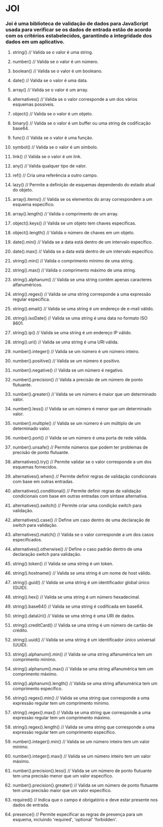 # JOI

### Joi é uma biblioteca de validação de dados para JavaScript usada para verificar se os dados de entrada estão de acordo com os critérios estabelecidos, garantindo a integridade dos dados em um aplicativo.

1. string() // Valida se o valor é uma string.

2. number() // Valida se o valor é um número.

3. boolean() // Valida se o valor é um booleano.

4. date() // Valida se o valor é uma data.

5. array() // Valida se o valor é um array.

6. alternatives() // Valida se o valor corresponde a um dos vários esquemas possíveis.

7. object() // Valida se o valor é um objeto.

8. binary() // Valida se o valor é um buffer ou uma string de codificação base64.

9. func() // Valida se o valor é uma função.

10. symbol() // Valida se o valor é um símbolo.

11. link() // Valida se o valor é um link.

12. any() // Valida qualquer tipo de valor.

13. ref() // Cria uma referência a outro campo.

14. lazy() // Permite a definição de esquemas dependendo do estado atual do objeto.

15. array().items() // Valida se os elementos do array correspondem a um esquema específico.

16. array().length() // Valida o comprimento de um array.

17. object().keys() // Valida se um objeto tem chaves específicas.

18. object().length() // Valida o número de chaves em um objeto.

19. date().min() // Valida se a data está dentro de um intervalo específico.

20. date().max() // Valida se a data está dentro de um intervalo específico.

21. string().min() // Valida o comprimento mínimo de uma string.

22. string().max() // Valida o comprimento máximo de uma string.
23. string().alphanum() // Valida se uma string contém apenas caracteres alfanuméricos.
24. string().regex() // Valida se uma string corresponde a uma expressão regular específica.
25. string().email() // Valida se uma string é um endereço de e-mail válido.
26. string().isoDate() // Valida se uma string é uma data no formato ISO 8601.
27. string().ip() // Valida se uma string é um endereço IP válido.
28. string().uri() // Valida se uma string é uma URI válida.
29. number().integer() // Valida se um número é um número inteiro.
30. number().positive() // Valida se um número é positivo.
31. number().negative() // Valida se um número é negativo.
32. number().precision() // Valida a precisão de um número de ponto flutuante.
33. number().greater() // Valida se um número é maior que um determinado valor.
34. number().less() // Valida se um número é menor que um determinado valor.
35. number().multiple() // Valida se um número é um múltiplo de um determinado valor.
36. number().port() // Valida se um número é uma porta de rede válida.
37. number().unsafe() // Permite números que podem ter problemas de precisão de ponto flutuante.
38. alternatives().try() // Permite validar se o valor corresponde a um dos esquemas fornecidos.
39. alternatives().when() // Permite definir regras de validação condicionais com base em outras entradas.
40. alternatives().conditional() // Permite definir regras de validação condicionais com base em outras entradas com sintaxe alternativa.
41. alternatives().switch() // Permite criar uma condição switch para validação.
42. alternatives().case() // Define um caso dentro de uma declaração de switch para validação.
43. alternatives().match() // Valida se o valor corresponde a um dos casos especificados.
44. alternatives().otherwise() // Define o caso padrão dentro de uma declaração switch para validação.
45. string().token() // Valida se uma string é um token.
46. string().hostname() // Valida se uma string é um nome de host válido.
47. string().guid() // Valida se uma string é um identificador global único (GUID).
48. string().hex() // Valida se uma string é um número hexadecimal.
49. string().base64() // Valida se uma string é codificada em base64.
50. string().dataUri() // Valida se uma string é uma URI de dados.
51. string().creditCard() // Valida se uma string é um número de cartão de crédito.
52. string().uuid() // Valida se uma string é um identificador único universal (UUID).
53. string().alphanum().min() // Valida se uma string alfanumérica tem um comprimento mínimo.
54. string().alphanum().max() // Valida se uma string alfanumérica tem um comprimento máximo.
55. string().alphanum().length() // Valida se uma string alfanumérica tem um comprimento específico.
56. string().regex().min() // Valida se uma string que corresponde a uma expressão regular tem um comprimento mínimo.
57. string().regex().max() // Valida se uma string que corresponde a uma expressão regular tem um comprimento máximo.
58. string().regex().length() // Valida se uma string que corresponde a uma expressão regular tem um comprimento específico.
59. number().integer().min() // Valida se um número inteiro tem um valor mínimo.
60. number().integer().max() // Valida se um número inteiro tem um valor máximo.
61. number().precision().less() // Valida se um número de ponto flutuante tem uma precisão menor que um valor específico.
62. number().precision().greater() // Valida se um número de ponto flutuante tem uma precisão maior que um valor específico.
63. required() // Indica que o campo é obrigatório e deve estar presente nos dados de entrada.
64. presence() // Permite especificar as regras de presença para um esquema, incluindo 'required', 'optional'  'forbidden'.